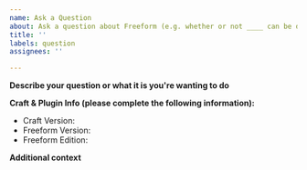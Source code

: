 ```yaml
---
name: Ask a Question
about: Ask a question about Freeform (e.g. whether or not ____ can be done, etc).
title: ''
labels: question
assignees: ''

---
```


**Describe your question or what it is you're wanting to do**



**Craft & Plugin Info (please complete the following information):**
 - Craft Version:
 - Freeform Version:
 - Freeform Edition:

**Additional context**

